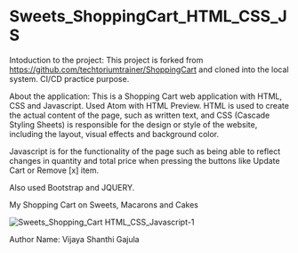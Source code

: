 # Sweets_ShoppingCart_HTML_CSS_JS

Intoduction to the project: This project is forked from https://github.com/techtoriumtrainer/ShoppingCart and cloned into the local system. CI/CD practice purpose.

About the application: This is a Shopping Cart web application with HTML, CSS and Javascript. Used Atom with HTML Preview. HTML is used to create the actual content of the page, such as written text, and CSS (Cascade Styling Sheets) is responsible for the design or style of the website, including the layout, visual effects and background color.

Javascript is for the functionality of the page such as being able to reflect changes in quantity and total price when pressing the buttons like Update Cart or Remove [x] item. 

Also used Bootstrap and JQUERY. 

My Shopping Cart on Sweets, Macarons and Cakes

![Sweets_Shopping_Cart HTML_CSS_Javascript-1](https://user-images.githubusercontent.com/65886071/83040462-da27a000-a071-11ea-980f-16cf8e0c432a.jpg)

Author Name: Vijaya Shanthi Gajula
